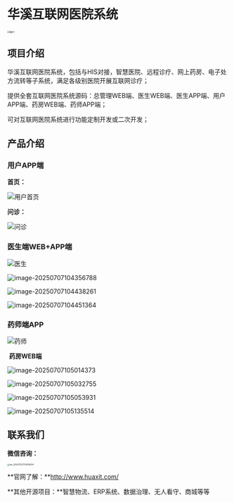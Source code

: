 # 								华溪互联网医院系统

<img src="README.assets/%E5%9B%BE%E7%89%871.png" alt="图片1" style="zoom:33%;" />




## 项目介绍

华溪互联网医院系统，包括与HIS对接，智慧医院、远程诊疗、网上药房、电子处方流转等子系统，满足各级别医院开展互联网诊疗；

提供全套互联网医院系统源码：总管理WEB端、医生WEB端、医生APP端、用户APP端、药房WEB端、药师APP端；

可对互联网医院系统进行功能定制开发或二次开发；



## 产品介绍

### 																			用户APP端

**首页：**

![用户首页](README.assets/%E7%94%A8%E6%88%B7%E9%A6%96%E9%A1%B5.jpg)

**问诊：**

![问诊](README.assets/%E9%97%AE%E8%AF%8A.jpg)



### 																			医生端WEB+APP端

![医生](README.assets/%E5%8C%BB%E7%94%9F.jpg)

![image-20250707104356788](README.assets/image-20250707104356788.png)

![image-20250707104438261](README.assets/image-20250707104438261.png)

![image-20250707104451364](README.assets/image-20250707104451364.png)



### 																			药师端APP

![药师](README.assets/%E8%8D%AF%E5%B8%88.jpg)





​																											**药房WEB端**



![image-20250707105014373](README.assets/image-20250707105014373.png)

![image-20250707105032755](README.assets/image-20250707105032755.png)

![image-20250707105053931](README.assets/image-20250707105053931.png)

![image-20250707105135514](README.assets/image-20250707105135514.png)





## 联系我们

**微信咨询：**

<img src="README.assets/wx_20241122111347A004-1751857718790.png" alt="wx_20241122111347A004" style="zoom:33%;" />

**官网了解：**http://www.huaxit.com/

**其他开源项目：**智慧物流、ERP系统、数据治理、无人看守、商城等等

